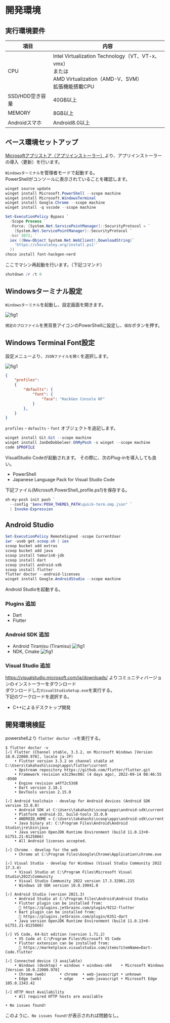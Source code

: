 # 開発環境

## 実行環境要件

項目|内容
---|---
CPU|Intel Virtualization Technology（VT、VT-x、vmx）<br/>または<br/>AMD Virtualization（AMD-V、SVM）<br/>拡張機能搭載CPU
SSD/HDD空き容量|40GB以上
MEMORY|8GB以上
Androidスマホ|Android8.0以上

## ベース環境セットアップ

[Microsoftアプリストア（アプリインストーラー）](https://apps.microsoft.com/store/detail/%E3%82%A2%E3%83%97%E3%83%AA-%E3%82%A4%E3%83%B3%E3%82%B9%E3%83%88%E3%83%BC%E3%83%A9%E3%83%BC/9NBLGGH4NNS1?hl=ja-jp&gl=jp)より、アプリインストーラーの導入（更新）を行います。  

`Windowsターミナル`を管理者モードで起動する。  
PowerShellがコンソールに表示されていることを確認します。  

```powershell
winget source update
winget install Microsoft.PowerShell --scope machine
winget install Microsoft.WindowsTerminal
winget install Google.Chrome --scope machine
winget install -q vscode --scope machine
```

```powershell
Set-ExecutionPolicy Bypass `
  -Scope Process `
  -Force; [System.Net.ServicePointManager]::SecurityProtocol = `
    [System.Net.ServicePointManager]::SecurityProtocol `
  -bor 3072; `
  iex ((New-Object System.Net.WebClient).DownloadString(`
    'https://chocolatey.org/install.ps1'`
  ))
choco install font-hackgen-nerd
```

ここでマシン再起動を行います。（下記コマンド）

```powershell
shutdown /r /t 0
```

## Windowsターミナル設定

`Windowsターミナル`を起動し、設定画面を開きます。

![fig1](attach/20220917153130.png)  

`規定のプロファイル`を黒背景アイコンのPowerShellに設定し、`保存`ボタンを押す。

## Windows Terminal Font設定

設定メニューより、`JSONファイルを開く`を選択します。

![fig1](attach/20220917160425.png)  

```json
{
    "profiles": 
    {
        "defaults": {
            "font": {
                "face": "HackGen Console NF"
            }
        },
    }
}
```

`profiles` - `defaults` - `font` オブジェクトを追記します。

```powershell
winget install Git.Git --scope machine
winget install JanDeDobbeleer.OhMyPosh -s winget --scope machine
code $PROFILE
```

VisualStudio Codeが起動されます。
その際に、次のPlug-inを導入しても良い。

* PowerShell
* Japanese Language Pack for Visual Studio Code

下記ファイル(Microsoft.PowerShell_profile.ps1)を保存する。

```powershell
oh-my-posh init pwsh `
  --config "$env:POSH_THEMES_PATH\quick-term.omp.json" `
  | Invoke-Expression
```

## Android Studio

```powershell
Set-ExecutionPolicy RemoteSigned -scope CurrentUser
iwr -useb get.scoop.sh | iex
scoop bucket add extras
scoop bucket add java 
scoop install temurin8-jdk
scoop install dart
scoop install android-sdk
scoop install flutter
flutter doctor --android-licenses
winget install Google.AndroidStudio --scope machine
```

Android Studioを起動する。

### Plugins 追加

* Dart
* Flutter

### Android SDK 追加

* Android Tiramisu (Tiramisu)
  ![fig1](attach/20220918092803.png)  
* NDK, Cmake
  ![fig1](attach/20220918094521.png)  

### Visual Studio 追加

https://visualstudio.microsoft.com/ja/downloads/ よりコミュニティバージョンのインストーラーをダウンロード  
ダウンロードした``VisualStudioSetup.exe``を実行する。  
下記のワークロードを選択する。  

* C++によるデスクトップ開発  

## 開発環境検証

powershellより ``flutter doctor -v``を実行する。  

```console
$ flutter doctor -v
[✓] Flutter (Channel stable, 3.3.2, on Microsoft Windows [Version 10.0.22000.978], locale ja-JP)
    • Flutter version 3.3.2 on channel stable at C:\Users\takahashi\scoop\apps\flutter\current
    • Upstream repository https://github.com/flutter/flutter.git
    • Framework revision e3c29ec00c (4 days ago), 2022-09-14 08:46:55 -0500
    • Engine revision a4ff2c53d8
    • Dart version 2.18.1
    • DevTools version 2.15.0

[✓] Android toolchain - develop for Android devices (Android SDK version 33.0.0)
    • Android SDK at C:\Users\takahashi\scoop\apps\android-sdk\current
    • Platform android-33, build-tools 33.0.0
    • ANDROID_HOME = C:\Users\takahashi\scoop\apps\android-sdk\current
    • Java binary at: C:\Program Files\Android\Android Studio\jre\bin\java
    • Java version OpenJDK Runtime Environment (build 11.0.13+0-b1751.21-8125866)
    • All Android licenses accepted.

[✓] Chrome - develop for the web
    • Chrome at C:\Program Files\Google\Chrome\Application\chrome.exe

[✓] Visual Studio - develop for Windows (Visual Studio Community 2022 17.3.4)
    • Visual Studio at C:\Program Files\Microsoft Visual Studio\2022\Community
    • Visual Studio Community 2022 version 17.3.32901.215
    • Windows 10 SDK version 10.0.19041.0

[✓] Android Studio (version 2021.3)
    • Android Studio at C:\Program Files\Android\Android Studio
    • Flutter plugin can be installed from:
      🔨 https://plugins.jetbrains.com/plugin/9212-flutter
    • Dart plugin can be installed from:
      🔨 https://plugins.jetbrains.com/plugin/6351-dart
    • Java version OpenJDK Runtime Environment (build 11.0.13+0-b1751.21-8125866)

[✓] VS Code, 64-bit edition (version 1.71.2)
    • VS Code at C:\Program Files\Microsoft VS Code
    • Flutter extension can be installed from:
      🔨 https://marketplace.visualstudio.com/items?itemName=Dart-Code.flutter

[✓] Connected device (3 available)
    • Windows (desktop) • windows • windows-x64    • Microsoft Windows [Version 10.0.22000.978]
    • Chrome (web)      • chrome  • web-javascript • unknown
    • Edge (web)        • edge    • web-javascript • Microsoft Edge 105.0.1343.42

[✓] HTTP Host Availability
    • All required HTTP hosts are available

• No issues found!
```

このように、``No issues found!``が表示されれば問題なし。  

